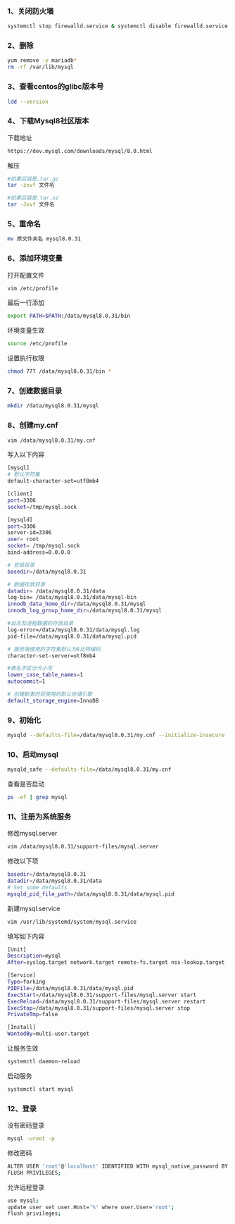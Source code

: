 ### 1、关闭防火墙

```bash
systemctl stop firewalld.service & systemctl disable firewalld.service
```

### 2、删除

```bash
yum remove -y mariadb* 
rm -rf /var/lib/mysql 
```

### 3、查看centos的glibc版本号

```bash
ldd --version
```

### 4、下载Mysql8社区版本

下载地址

```bash
https://dev.mysql.com/downloads/mysql/8.0.html
```

解压

```bash
#如果后缀是.tar.gz 
tar -zxvf 文件名

#如果后缀是.tar.xz
tar -Jxvf 文件名
```

### 5、重命名

```bash
mv 原文件夹名 mysql8.0.31
```

### 6、添加环境变量

打开配置文件

```bash
vim /etc/profile
```

最后一行添加

```bash
export PATH=$PATH:/data/mysql8.0.31/bin
```

环境变量生效

```bash
source /etc/profile
```

设置执行权限

```bash
chmod 777 /data/mysql8.0.31/bin *
```

### 7、创建数据目录

```bash
mkdir /data/mysql8.0.31/mysql
```

### 8、创建my.cnf

```bash
vim /data/mysql8.0.31/my.cnf
```

写入以下内容

```bash
[mysql]
# 默认字符集
default-character-set=utf8mb4

[client]
port=3306
socket=/tmp/mysql.sock

[mysqld]
port=3306
server-id=3306
user= root
socket= /tmp/mysql.sock
bind-address=0.0.0.0 

# 安装目录
basedir=/data/mysql8.0.31

# 数据存放目录
datadir= /data/mysql8.0.31/data
log-bin= /data/mysql8.0.31/data/mysql-bin
innodb_data_home_dir=/data/mysql8.0.31/mysql
innodb_log_group_home_dir=/data/mysql8.0.31/mysql

#日志及进程数据的存放目录
log-error=/data/mysql8.0.31/data/mysql.log
pid-file=/data/mysql8.0.31/data/mysql.pid

# 服务端使用的字符集默认为8比特编码
character-set-server=utf8mb4

#表名不区分大小写
lower_case_table_names=1
autocommit=1

# 创建新表时将使用的默认存储引擎
default_storage_engine=InnoDB                                     
```

### 9、初始化

```bash
mysqld --defaults-file=/data/mysql8.0.31/my.cnf --initialize-insecure
```

### 10、启动mysql

```bash
mysqld_safe --defaults-file=/data/mysql8.0.31/my.cnf
```

查看是否启动

```bash
ps -ef | grep mysql
```

### 11、注册为系统服务

修改mysql.server

```bash
vim /data/mysql8.0.31/support-files/mysql.server
```

修改以下项

```bash
basedir=/data/mysql8.0.31
datadir=/data/mysql8.0.31/data
# Set some defaults
mysqld_pid_file_path=/data/mysql8.0.31/data/mysql.pid
```

新建mysql.service

```bash
vim /usr/lib/systemd/system/mysql.service
```

填写如下内容

```bash
[Unit]
Description=mysql
After=syslog.target network.target remote-fs.target nss-lookup.target

[Service]
Type=forking
PIDFile=/data/mysql8.0.31/data/mysql.pid
ExecStart=/data/mysql8.0.31/support-files/mysql.server start
ExecReload=/data/mysql8.0.31/support-files/mysql.server restart
ExecStop=/data/mysql8.0.31/support-files/mysql.server stop
PrivateTmp=false

[Install]
WantedBy=multi-user.target

```

让服务生效

```bash
systemctl daemon-reload
```

启动服务

```bash
systemctl start mysql
```

### 12、登录

没有密码登录

```bash
mysql -uroot -p
```

修改密码

```bash
ALTER USER 'root'@'localhost' IDENTIFIED WITH mysql_native_password BY 'root';
FLUSH PRIVILEGES;
```

允许远程登录

```bash
use mysql;
update user set user.Host='%' where user.User='root';
flush privileges;
```

